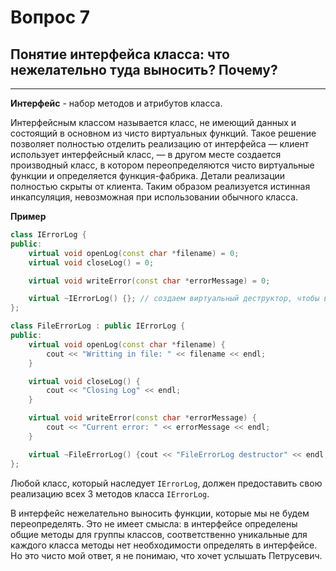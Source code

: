 # Вопрос 7
## Понятие интерфейса класса: что нежелательно туда выносить? Почему?	
___

**Интерфейс** - набор методов и атрибутов класса. 

Интерфейсным классом называется класс, не имеющий данных и состоящий в основном из чисто виртуальных функций. Такое решение позволяет полностью отделить реализацию от интерфейса — клиент использует интерфейсный класс, — в другом месте создается производный класс, в котором переопределяются чисто виртуальные функции и определяется функция-фабрика. Детали реализации полностью скрыты от клиента. Таким образом реализуется истинная инкапсуляция, невозможная при использовании обычного класса. 

**Пример**
```cpp
class IErrorLog {
public:
    virtual void openLog(const char *filename) = 0;
    virtual void closeLog() = 0;

    virtual void writeError(const char *errorMessage) = 0;

    virtual ~IErrorLog() {}; // создаем виртуальный деструктор, чтобы вызывался соответствующий деструктор дочернего класса в случае, если удалим указатель на IErrorLog
};

class FileErrorLog : public IErrorLog {
public:
    virtual void openLog(const char *filename) {
        cout << "Writting in file: " << filename << endl;
    }

    virtual void closeLog() {
        cout << "Closing Log" << endl;
    }

    virtual void writeError(const char *errorMessage) {
        cout << "Current error: " << errorMessage << endl;
    }

    virtual ~FileErrorLog() {cout << "FileErrorLog destructor" << endl;}
};
```

[//]: <> (Объясни, пожалуйста, почему у тебя в переопределенных функциях ничего не возвращается, хотя тип возвращаемого значения объявлен как `bool`, но при этом код компилируется)

Любой класс, который наследует `IErrorLog`, должен предоставить свою реализацию всех 3 методов класса `IErrorLog`.

В интерфейс нежелательно выносить функции, которые мы не будем переопределять. Это не имеет смысла: в интерфейсе определены общие методы для группы классов, соответственно уникальные для каждого класса методы нет необходимости определять в интерфейсе. Но это чисто мой ответ, я не понимаю, что хочет услышать Петрусевич.

[//]: <> (Как по мне, отличный ответ) 

